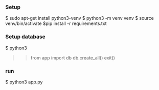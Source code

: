 ### Setup
$ sudo apt-get install python3-venv
$ python3 -m venv venv
$ source venv/bin/activate
$pip install -r requirements.txt

### Setup database
$ python3
>> from app import db
>> db.create_all()
>> exit()

### run
$ python3 app.py
